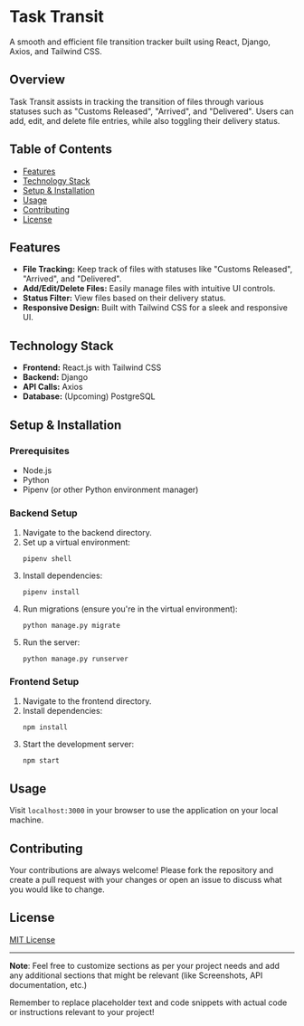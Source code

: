 # Task Transit

A smooth and efficient file transition tracker built using React, Django, Axios, and Tailwind CSS.

## Overview

Task Transit assists in tracking the transition of files through various statuses such as "Customs Released", "Arrived", and "Delivered". Users can add, edit, and delete file entries, while also toggling their delivery status. 

## Table of Contents

- [Features](#features)
- [Technology Stack](#technology-stack)
- [Setup & Installation](#setup-&-installation)
- [Usage](#usage)
- [Contributing](#contributing)
- [License](#license)

## Features

- **File Tracking:** Keep track of files with statuses like "Customs Released", "Arrived", and "Delivered".
- **Add/Edit/Delete Files:** Easily manage files with intuitive UI controls.
- **Status Filter:** View files based on their delivery status.
- **Responsive Design:** Built with Tailwind CSS for a sleek and responsive UI.

## Technology Stack

- **Frontend:** React.js with Tailwind CSS
- **Backend:** Django
- **API Calls:** Axios
- **Database:** (Upcoming) PostgreSQL

## Setup & Installation

### Prerequisites

- Node.js
- Python
- Pipenv (or other Python environment manager)
  
### Backend Setup

1. Navigate to the backend directory.
2. Set up a virtual environment: 
    ```shell
    pipenv shell
    ```
3. Install dependencies: 
    ```shell
    pipenv install
    ```
4. Run migrations (ensure you're in the virtual environment):
    ```shell
    python manage.py migrate
    ```
5. Run the server:
    ```shell
    python manage.py runserver
    ```
   
### Frontend Setup

1. Navigate to the frontend directory.
2. Install dependencies:
    ```shell
    npm install
    ```
3. Start the development server:
    ```shell
    npm start
    ```
   
## Usage

Visit `localhost:3000` in your browser to use the application on your local machine.

## Contributing

Your contributions are always welcome! Please fork the repository and create a pull request with your changes or open an issue to discuss what you would like to change.

## License

[MIT License](https://choosealicense.com/licenses/mit/)

---

**Note**: Feel free to customize sections as per your project needs and add any additional sections that might be relevant (like Screenshots, API documentation, etc.)

Remember to replace placeholder text and code snippets with actual code or instructions relevant to your project!
